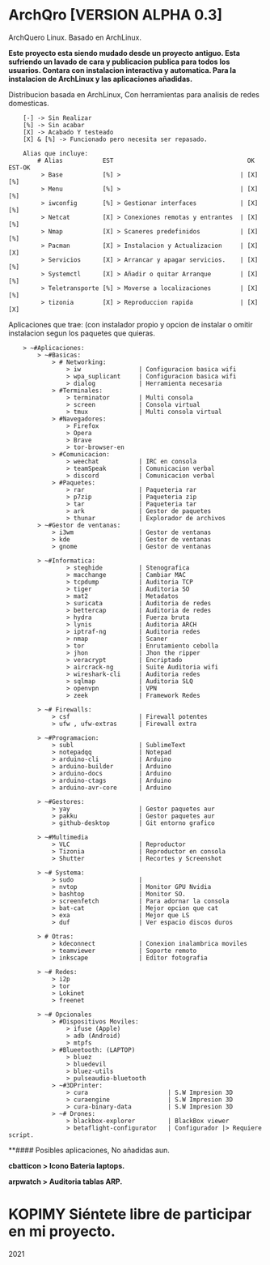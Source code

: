 # ArchQro **[VERSION ALPHA 0.3]** 
ArchQuero Linux. Basado en ArchLinux.
                
**Este proyecto esta siendo mudado desde un proyecto antiguo. 
Esta sufriendo un lavado de cara y publicacion publica para todos los usuarios.
Contara con instalacion interactiva y automatica.
Para la instalacion de ArchLinux y las aplicaciones añadidas.**



Distribucion basada en ArchLinux, Con herramientas para analisis de redes domesticas.

        [-] -> Sin Realizar 
        [%] -> Sin acabar
        [X] -> Acabado Y testeado
        [X] & [%] -> Funcionado pero necesita ser repasado.

        Alias que incluye:
            # Alias           EST                                     OK  EST-OK  
             > Base           [%] >                                 | [X]   [%] 
             > Menu           [%] >                                 | [X]   [%] 
             > iwconfig       [%] > Gestionar interfaces            | [X]   [%] 
             > Netcat         [X] > Conexiones remotas y entrantes  | [X]   [%] 
             > Nmap           [X] > Scaneres predefinidos           | [X]   [%] 
             > Pacman         [X] > Instalacion y Actualizacion     | [X]   [X] 
             > Servicios      [X] > Arrancar y apagar servicios.    | [X]   [%] 
             > Systemctl      [X] > Añadir o quitar Arranque        | [X]   [%] 
             > Teletransporte [%] > Moverse a localizaciones        | [X]   [%] 
             > tizonia        [X] > Reproduccion rapida             | [X]   [X] 
             

Aplicaciones que trae: (con instalador propio y opcion de instalar o omitir instalacion segun los paquetes que quieras.

        > ~#Aplicaciones:
            > ~#Basicas:
                > # Networking:
                    > iw                | Configuracion basica wifi
                    > wpa_suplicant     | Configuracion basica wifi
                    > dialog            | Herramienta necesaria
                > #Terminales:
                    > terminator        | Multi consola
                    > screen            | Consola virtual
                    > tmux              | Multi consola virtual
                > #Navegadores:
                    > Firefox
                    > Opera
                    > Brave
                    > tor-browser-en    
                > #Comunicacion:
                    > weechat           | IRC en consola
                    > teamSpeak         | Comunicacion verbal
                    > discord           | Comunicacion verbal
                > #Paquetes:
                    > rar               | Paqueteria rar
                    > p7zip             | Paqueteria zip
                    > tar               | Paqueteria tar
                    > ark               | Gestor de paquetes
                    > thunar            | Explorador de archivos 
            > ~#Gestor de ventanas:
                > i3wm                  | Gestor de ventanas
                > kde                   | Gestor de ventanas
                > gnome                 | Gestor de ventanas

            > ~#Informatica:
                    > steghide          | Stenografica
                    > macchange         | Cambiar MAC 
                    > tcpdump           | Auditoria TCP
                    > tiger             | Auditoria SO
                    > mat2              | Metadatos
                    > suricata          | Auditoria de redes
                    > bettercap         | Auditoria de redes
                    > hydra             | Fuerza bruta
                    > lynis             | Auditoria ARCH
                    > iptraf-ng         | Auditoria redes
                    > nmap              | Scaner 
                    > tor               | Enrutamiento cebolla
                    > jhon              | Jhon the ripper
                    > veracrypt         | Encriptado
                    > aircrack-ng       | Suite Auditoria wifi
                    > wireshark-cli     | Auditoria redes
                    > sqlmap            | Auditoria SLQ
                    > openvpn           | VPN
                    > zeek              | Framework Redes

            > ~# Firewalls:
                > csf                   | Firewall potentes
                > ufw , ufw-extras      | Firewall extra

            > ~#Programacion:
                > subl                  | SublimeText
                > notepadqq             | Notepad    
                > arduino-cli           | Arduino
                > arduino-builder       | Arduino
                > arduino-docs          | Arduino
                > arduino-ctags         | Arduino 
                > arduino-avr-core      | Arduino

            > ~#Gestores:
                > yay                   | Gestor paquetes aur
                > pakku                 | Gestor paquetes aur
                > github-desktop        | Git entorno grafico

            > ~#Multimedia              
                > VLC                   | Reproductor
                > Tizonia               | Reproductor en consola
                > Shutter               | Recortes y Screenshot

            > ~# Systema:
                > sudo                  | 
                > nvtop                 | Monitor GPU Nvidia
                > bashtop               | Monitor SO. 
                > screenfetch           | Para adornar la consola
                > bat-cat               | Mejor opcion que cat
                > exa                   | Mejor que LS
                > duf                   | Ver espacio discos duros

            > # Otras:
                > kdeconnect            | Conexion inalambrica moviles
                > teamviewer            | Soporte remoto
                > inkscape              | Editor fotografia

            > ~# Redes:
                > i2p
                > tor
                > Lokinet
                > freenet

            > ~# Opcionales
                > #Dispositivos Moviles:
                    > ifuse (Apple)
                    > adb (Android)
                    > mtpfs
                > #Blueetooth: (LAPTOP)
                    > bluez
                    > bluedevil
                    > bluez-utils
                    > pulseaudio-bluetooth            
                > ~#3DPrinter:
                    > cura                      | S.W Impresion 3D
                    > curaengine                | S.W Impresion 3D
                    > cura-binary-data          | S.W Impresion 3D
                > ~# Drones:
                    > blackbox-explorer         | BlackBox viewer
                    > betaflight-configurator   | Configurador |> Requiere script.


**#### Posibles aplicaciones, No añadidas aun.

**cbatticon > Icono Bateria laptops.**

**arpwatch  > Auditoria tablas ARP.**

#  **KOPIMY** Siéntete libre de participar en mi proyecto.

2021
